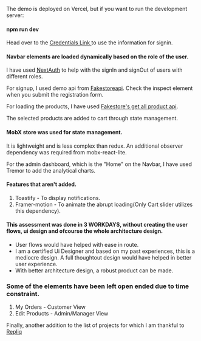 
The demo is deployed on Vercel, but if you want to run the development server:

#### npm run dev

Head over to the [Credentials Link ](https://zulker-nien.github.io/demo-json-data/db.json) to use the information for signin.
#### Navbar elements are loaded dynamically based on the role of the user.
I have used [NextAuth](https://next-auth.js.org/) to help with the signIn and signOut of users with different roles.

For signup, I used demo api from [Fakestoreapi](https://fakestoreapi.com/docs). Check the inspect element when you submit the registration form.

For loading the products, I have used [Fakestore's get all product api](https://fakestoreapi.com/docs#:~:text=Products-,Get%20all%20products,-fetch(%27https)).

The selected products are added to cart through state management.
#### MobX store was used for state management. 
It is lightweight and is less complex than redux. An additional observer dependency was required from mobx-react-lite.

For the admin dashboard, which is the "Home" on the Navbar, I have used Tremor to add the analytical charts.

#### Features that aren't added.
1) Toastify - To display notifications. 
2) Framer-motion - To animate the abrupt loading(Only Cart slider utilizes this dependency).

#### This assessment was done in 3 WORKDAYS, without creating the user flows, ui design and ofcourse the whole architecture design.
- User flows would have helped with ease in route.
- I am a certified Ui Designer and based on my past experiences, this is a mediocre design. A full thoughtout design would have helped in better user experience.
- With better architecture design, a robust product can be made.

### Some of the elements have been left open ended due to time constraint.
1) My Orders - Customer View
2) Edit Products - Admin/Manager View


Finally, another addition to the list of projects for which I am thankful to [Repliq](https://www.repliq.dev/)
